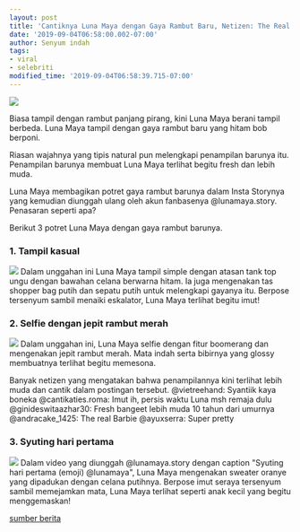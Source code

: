 ```yaml
---
layout: post
title: 'Cantiknya Luna Maya dengan Gaya Rambut Baru, Netizen: The Real Barbie!'
date: '2019-09-04T06:58:00.002-07:00'
author: Senyum indah
tags:
- viral
- selebriti
modified_time: '2019-09-04T06:58:39.715-07:00'
---
```


<img class="image" src="https://p0.sgpstatp.com/large/pgc-image-sg/RWGd8Nc3ekOKKk"/> 

Biasa tampil dengan rambut panjang pirang, kini Luna Maya berani tampil berbeda. Luna Maya tampil dengan gaya rambut baru yang hitam bob berponi.

Riasan wajahnya yang tipis natural pun melengkapi penampilan barunya itu. Penampilan barunya membuat Luna Maya terlihat begitu fresh dan lebih muda.

Luna Maya membagikan potret gaya rambut barunya dalam Insta Storynya yang kemudian diunggah ulang oleh akun fanbasenya @lunamaya.story. Penasaran seperti apa?

Berikut 3 potret Luna Maya dengan gaya rambut barunya.
### 1. Tampil kasual
<img src="https://p0.sgpstatp.com/large/pgc-image-sg/RWGd8Ns6dKjPAc" style="max-width:100%;">
Dalam unggahan ini Luna Maya tampil simple dengan atasan tank top ungu dengan bawahan celana berwarna hitam. Ia juga mengenakan tas shopper bag putih dan sepatu putih untuk melengkapi gayanya itu. Berpose tersenyum sambil menaiki eskalator, Luna Maya terlihat begitu imut!

### 2. Selfie dengan jepit rambut merah
<img src="https://p0.sgpstatp.com/large/pgc-image-sg/RWGd8e87l7P36k" style="max-width:100%;">
Dalam unggahan ini, Luna Maya selfie dengan fitur boomerang dan mengenakan jepit rambut merah. Mata indah serta bibirnya yang glossy membuatnya terlihat begitu memesona.

Banyak netizen yang mengatakan bahwa penampilannya kini terlihat lebih muda dan cantik dalam postingan tersebut.
@vietreehand: Syantiik kaya boneka
@cantikaties.roma: Imut ih, persis waktu Luna msh remaja dulu
@ginideswitaazhar30: Fresh bangeet lebih muda 10 tahun dari umurnya
@andracake_1425: The real Barbie
@ayuxserra: Super pretty

### 3. Syuting hari pertama
<img src="https://p0.sgpstatp.com/large/pgc-image-sg/RWGd8eW4OrhZaj" style="max-width:100%;"/>
Dalam video yang diunggah @lunamaya.story dengan caption "Syuting hari pertama (emoji) @lunamaya", Luna Maya mengenakan sweater oranye yang dipadukan dengan celana putihnya. Berpose imut seraya tersenyum sambil memejamkan mata, Luna Maya terlihat seperti anak kecil yang begitu menggemaskan!


<a href="https://babe.topbuzz.com/a/6713756993649115649?app_id=1124&amp;c=wa&amp;gid=6713756993649115649&amp;impr_id=6732813276457257217&amp;language=id&amp;region=id&amp;user_id=6607209611425153025">sumber berita</a>
